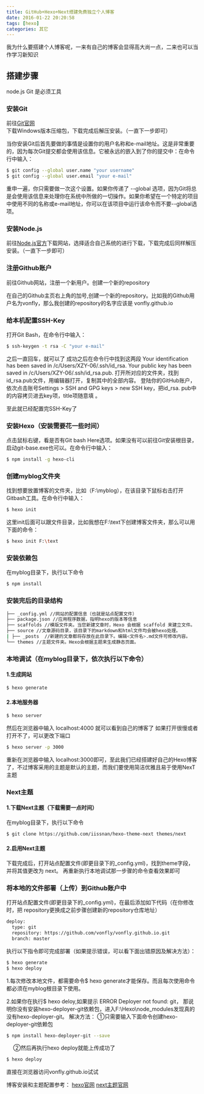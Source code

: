 ```yaml
---
title: GitHub+Hexo+Next搭建免费独立个人博客
date: 2016-01-22 20:20:58
tags: [hexo]
categories: 其它
---
```

我为什么要搭建个人博客呢，一来有自己的博客会显得高大尚一点，二来也可以当作学习新知识

<!-- more -->

## 搭建步骤
node.js Git 是必须工具

### 安装Git
前往[Git官网](https://git-scm.com/downloads)下载Windows版本压缩包，下载完成后解压安装。（一直下一步即可）

当你安装Git后首先要做的事情是设置你的用户名称和e-mail地址。这是非常重要的，因为每次Git提交都会使用该信息。它被永远的嵌入到了你的提交中：在命令行中输入：
``` bash
$ git config --global user.name "your username"
$ git config --global user.email "your e-mail"
```
重申一遍，你只需要做一次这个设置。如果你传递了 --global 选项，因为Git将总是会使用该信息来处理你在系统中所做的一切操作。如果你希望在一个特定的项目中使用不同的名称或e-mail地址，你可以在该项目中运行该命令而不要--global选项。



### 安装Node.js
前往[Node.js官方](https://nodejs.org/en/download/)下载网站，选择适合自己系统的进行下载，下载完成后同样解压安装。（一直下一步即可）


### 注册Github账户

前往Github网站，注册一个新用户。创建一个新的repository

在自己的Github主页右上角的加号,创建一个新的repository。比如我的Github用户名为vonfly，那么我创建的repository的名字应该是 vonfly.github.io


### 给本机配置SSH-Key
打开Git Bash，在命令行中输入：

``` bash
$ ssh-keygen -t rsa -C "your e-mail"
```
之后一直回车，就可以了
成功之后在命令行中找到这两段
Your identification has been saved in /c/Users/XZY-06/.ssh/id_rsa.
Your public key has been saved in /c/Users/XZY-06/.ssh/id_rsa.pub.
打开所对应的文件夹，找到 id_rsa.pub文件，用编辑器打开，复制其中的全部内容。
登陆你的GitHub账户，依次点击账号Settings > SSH and GPG keys > new SSH key，把id_rsa.
pub中的内容拷贝进去key项，title项随意填 。

至此就已经配置完SSH-Key了


### 安装Hexo（安装需要花一些时间）
点击鼠标右键，看是否有Git bash Here选项。如果没有可以前往Git安装根目录，启动git-base.exe也可以。在命令行中输入：

``` bash
$ npm install -g hexo-cli
```

### 创建myblog文件夹
找到想要放置博客的文件夹，比如（F:\myblog），在该目录下鼠标右击打开Gitbash工具。在命令行中输入：

``` bash
$ hexo init
```

这里init后面可以跟文件目录，比如我想在F:\text下创建博客文件夹，那么可以用下面的命令：

``` bash
$ hexo init F:\text
```

### 安装依赖包
在myblog目录下，执行以下命令

``` bash
$ npm install
```

### 安装完后的目录结构

``` bash
├── _config.yml //网站的配置信息（也就是站点配置文件）
├── package.json //应用程序数据，指明hexo的版本等信息
├── scaffolds //模版文件夹。当您新建文章时，Hexo 会根据 scaffold 来建立文件。
├── source //文章源码目录，该目录下的markdown和html文件均会被hexo处理。
| ├── _posts  //新建的文章都将存放在此目录下。编辑<文件名>.md文件可修改内容。
└── themes //主题文件夹。Hexo会根据主题来生成静态页面。
```

### 本地调试（在myblog目录下，依次执行以下命令）
#### 1.生成网站
``` bash
$ hexo generate
```
#### 2.本地服务器
``` bash
$ hexo server
```
然后在浏览器中输入 localhost:4000 就可以看到自己的博客了
如果打开很慢或者打开不了，可以更改下端口
``` bash
$ hexo server -p 3000
```

重新在浏览器中输入 localhost:3000即可，至此我们已经搭建好自己的Hexo博客了，不过博客采用的主题是默认的主题，而我们要使用简洁优雅且易于使用NexT主题

### Next主题

#### 1.下载Next主题（下载需要一点时间）
在myblog目录下，执行以下命令

``` bash
$ git clone https://github.com/iissnan/hexo-theme-next themes/next
```

#### 2.启用Next主题

下载完成后，打开站点配置文件(即更目录下的_config.yml)，找到theme字段，并将其值更改为 next。
再重新执行本地调试那一步骤的命令查看效果即可

### 将本地的文件部署（上传）到Github账户中
打开站点配置文件(即更目录下的_config.yml)，在最后添加如下代码（在你修改时，把 repository更换成之前步骤创建新的repository仓库地址）

``` bash
deploy:
  type: git
  repository: https://github.com/vonfly/vonfly.github.io.git
  branch: master
```

执行以下指令即可完成部署（如果提示错误，可以看下面出错原因及解决方法）：

``` bash
$ hexo generate
$ hexo deploy
```

1.每次修改本地文件，都需要命令$ hexo generate才能保存。而且每次使用命令都必须在myblog根目录下使用。

2.如果你在执行$ hexo deloy,如果提示 ERROR Deployer not found: git，
那说明你没有安装hexo-deployer-git依赖包，进入F:\Hexo\node_modules发现真的没有hexo-deployer-git。
解决方法：
①只需要输入下面命令创建hexo-deployer-git依赖包

``` bash
$ npm install hexo-deployer-git --save
```
　
②然后再执行hexo deploy就能上传成功了
``` bash
$ hexo deploy
```

直接在浏览器访问vonfly.github.io试试

博客安装和主题配置参考：
[hexo官网](https://hexo.io/zh-cn/docs/)
[next主题官网](http://theme-next.iissnan.com/getting-started.html#top)